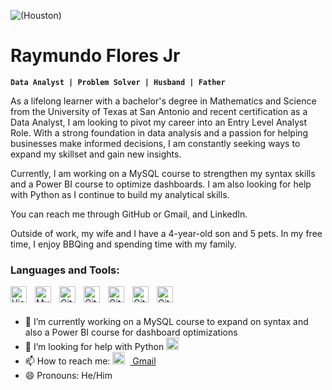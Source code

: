 ![(Houston)](https://media.istockphoto.com/id/1286996592/es/vector/silueta-del-horizonte-de-houston-dise%C3%B1o-de-la-ciudad-de-houston-negro-aislado-sobre-fondo.jpg?s=612x612&w=0&k=20&c=s8EAbTQ3t3YP4ye5FVlIpHlkw-fCCKU-xZRoA1NdB20=)

# Raymundo Flores Jr
**`Data Analyst | Problem Solver | Husband | Father`**

As a lifelong learner with a bachelor's degree in Mathematics and Science from the University of Texas at San Antonio and recent certification as a Data Analyst, I am looking to pivot my career into an Entry Level Analyst Role. With a strong foundation in data analysis and a passion for helping businesses make informed decisions, I am constantly seeking ways to expand my skillset and gain new insights.

Currently, I am working on a MySQL course to strengthen my syntax skills and a Power BI course to optimize dashboards. I am also looking for help with Python as I continue to build my analytical skills.

You can reach me through GitHub or Gmail, and LinkedIn.

Outside of work, my wife and I have a 4-year-old son and 5 pets. In my free time, I enjoy BBQing and spending time with my family.

### Languages and Tools:

<img align="left" alt="Visual Studio Code" width="26px" src="https://cdn.jsdelivr.net/gh/devicons/devicon/icons/vscode/vscode-original.svg" style="padding-right:10px;" />
<img align="left" alt="MySQL" width="26px" src="https://cdn.jsdelivr.net/gh/devicons/devicon/icons/mysql/mysql-original.svg" style="padding-right:10px;" />
<img align="left" alt="Git" width="26px" src="https://cdn.jsdelivr.net/gh/devicons/devicon/icons/git/git-original.svg" style="padding-right:10px;" />
<img align="left" alt="GitHub" width="26px" src="https://user-images.githubusercontent.com/3369400/139447912-e0f43f33-6d9f-45f8-be46-2df5bbc91289.png" style="padding-right:10px;" />
<img align="left" alt="GitHub" width="26px" src="https://user-images.githubusercontent.com/3369400/139448065-39a229ba-4b06-434b-bc67-616e2ed80c8f.png" style="padding-right:10px;" />
<img align="left" alt="GitHub" width="26px" src="https://upload.wikimedia.org/wikipedia/commons/3/34/Microsoft_Office_Excel_%282019%E2%80%93present%29.svg" style="padding-right:10px;" />
<img align="left" alt="GitHub" width="26px" src="https://cdn.worldvectorlogo.com/logos/tableau-software.svg" style="padding-right:10px;" />
<br/>

<br/>


- 🔭 I’m currently working on a MySQL course to expand on syntax and also a Power BI course for dashboard optimizations
- 🤔 I’m looking for help with Python <img alt="Python" width="20px" style="padding-right:10px;" src="https://cdn.jsdelivr.net/gh/devicons/devicon/icons/python/python-plain.svg" />
- 📫 How to reach me: <img align="" alt="GitHub" width="20px" src="https://upload.wikimedia.org/wikipedia/commons/7/7e/Gmail_icon_%282020%29.svg" style="padding-right:8px;" /><a href="mailto:mundoflores92@gmail.com"> Gmail</a> 
- 😄 Pronouns: He/Him 
